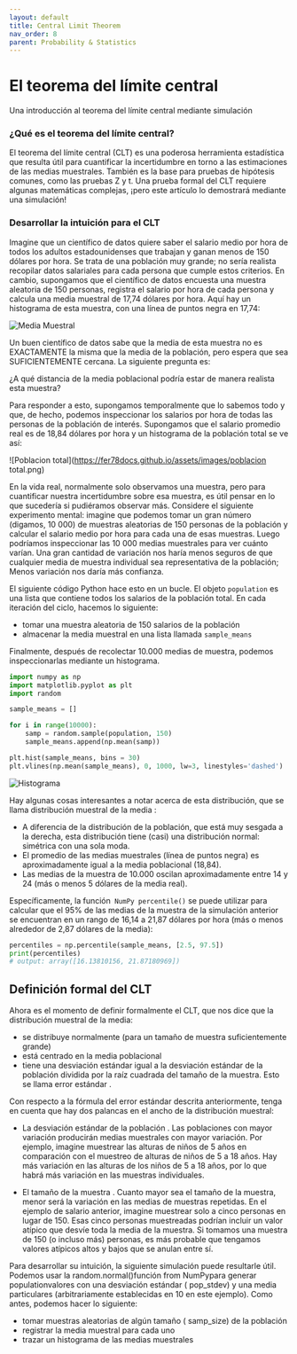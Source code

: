 ```yaml
---
layout: default
title: Central Limit Theorem
nav_order: 8
parent: Probability & Statistics
---
```





# El teorema del límite central

Una introducción al teorema del límite central mediante simulación

### ¿Qué es el teorema del límite central?
El teorema del límite central (CLT) es una poderosa herramienta estadística que resulta útil para cuantificar la incertidumbre en torno a las estimaciones de las medias muestrales. También es la base para pruebas de hipótesis comunes, como las pruebas Z y t. Una prueba formal del CLT requiere algunas matemáticas complejas, ¡pero este artículo lo demostrará mediante una simulación!

### Desarrollar la intuición para el CLT

Imagine que un científico de datos quiere saber el salario medio por hora de todos los adultos estadounidenses que trabajan y ganan menos de 150 dólares por hora. Se trata de una población muy grande; no sería realista recopilar datos salariales para cada persona que cumple estos criterios. En cambio, supongamos que el científico de datos encuesta una muestra aleatoria de 150 personas, registra el salario por hora de cada persona y calcula una media muestral de 17,74 dólares por hora. Aquí hay un histograma de esta muestra, con una línea de puntos negra en 17,74:

![Media Muestral](https://fer78docs.github.io/assets/images/media_muestral.png)

Un buen científico de datos sabe que la media de esta muestra no es EXACTAMENTE la misma que la media de la población, pero espera que sea SUFICIENTEMENTE cercana. La siguiente pregunta es:

¿A qué distancia de la media poblacional podría estar de manera realista esta muestra?

Para responder a esto, supongamos temporalmente que lo sabemos todo y que, de hecho, podemos inspeccionar los salarios por hora de todas las personas de la población de interés. Supongamos que el salario promedio real es de 18,84 dólares por hora y un histograma de la población total se ve así:

![Poblacion total](https://fer78docs.github.io/assets/images/poblacion total.png)

En la vida real, normalmente solo observamos una muestra, pero para cuantificar nuestra incertidumbre sobre esa muestra, es útil pensar en lo que sucedería si pudiéramos observar más. Considere el siguiente experimento mental: imagine que podemos tomar un gran número (digamos, 10 000) de muestras aleatorias de 150 personas de la población y calcular el salario medio por hora para cada una de esas muestras. Luego podríamos inspeccionar las 10 000 medias muestrales para ver cuánto varían. Una gran cantidad de variación nos haría menos seguros de que cualquier media de muestra individual sea representativa de la población; Menos variación nos daría más confianza.

El siguiente código Python hace esto en un bucle. El objeto `population` es una lista que contiene todos los salarios de la población total. En cada iteración del ciclo, hacemos lo siguiente:

- tomar una muestra aleatoria de 150 salarios de la población
- almacenar la media muestral en una lista llamada `sample_means`

Finalmente, después de recolectar 10.000 medias de muestra, podemos inspeccionarlas mediante un histograma.
```python
import numpy as np
import matplotlib.pyplot as plt
import random

sample_means = []

for i in range(10000):
    samp = random.sample(population, 150)
    sample_means.append(np.mean(samp))

plt.hist(sample_means, bins = 30)
plt.vlines(np.mean(sample_means), 0, 1000, lw=3, linestyles='dashed')
```

![Histograma](https://fer78docs.github.io/assets/images/clt_ejemplo.png)

Hay algunas cosas interesantes a notar acerca de esta distribución, que se llama distribución muestral de la media :

- A diferencia de la distribución de la población, que está muy sesgada a la derecha, esta distribución tiene (casi) una distribución normal: simétrica con una sola moda.
- El promedio de las medias muestrales (línea de puntos negra) es aproximadamente igual a la media poblacional (18,84).
- Las medias de la muestra de 10.000 oscilan aproximadamente entre 14 y 24 (más o menos 5 dólares de la media real).

Específicamente, la función` NumPy percentile()` se puede utilizar para calcular que el 95% de las medias de la muestra de la simulación anterior se encuentran en un rango de 16,14 a 21,87 dólares por hora (más o menos alrededor de 2,87 dólares de la media):

```python
percentiles = np.percentile(sample_means, [2.5, 97.5])
print(percentiles)
# output: array([16.13810156, 21.87180969])
```

## Definición formal del CLT
Ahora es el momento de definir formalmente el CLT, que nos dice que la distribución muestral de la media:

- se distribuye normalmente (para un tamaño de muestra suficientemente grande)
- está centrado en la media poblacional
- tiene una desviación estándar igual a la desviación estándar de la población dividida por la raíz cuadrada del tamaño de la muestra. Esto se llama error estándar .

Con respecto a la fórmula del error estándar descrita anteriormente, tenga en cuenta que hay dos palancas en el ancho de la distribución muestral:

- La desviación estándar de la población . Las poblaciones con mayor variación producirán medias muestrales con mayor variación. Por ejemplo, imagine muestrear las alturas de niños de 5 años en comparación con el muestreo de alturas de niños de 5 a 18 años. Hay más variación en las alturas de los niños de 5 a 18 años, por lo que habrá más variación en las muestras individuales.

- El tamaño de la muestra . Cuanto mayor sea el tamaño de la muestra, menor será la variación en las medias de muestras repetidas. En el ejemplo de salario anterior, imagine muestrear solo a cinco personas en lugar de 150. Esas cinco personas muestreadas podrían incluir un valor atípico que desvíe toda la media de la muestra. Si tomamos una muestra de 150 (o incluso más) personas, es más probable que tengamos valores atípicos altos y bajos que se anulan entre sí.

Para desarrollar su intuición, la siguiente simulación puede resultarle útil. Podemos usar la random.normal()función from NumPypara generar populationvalores con una desviación estándar ( pop_stdev) y una media particulares (arbitrariamente establecidas en 10 en este ejemplo). Como antes, podemos hacer lo siguiente:

- tomar muestras aleatorias de algún tamaño ( samp_size) de la población
- registrar la media muestral para cada uno
- trazar un histograma de las medias muestrales


